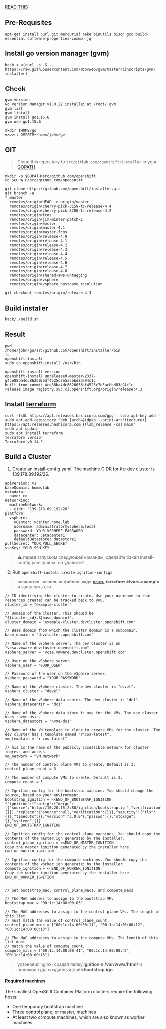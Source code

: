 [READ THIS](https://docs.openshift.com/container-platform/4.3/installing/installing_vsphere/installing-vsphere.html#installation-requirements-user-infra_installing-vsphere)
## Pre-Requisites
```
apt-get install curl git mercurial make binutils bison gcc build-essential software-properties-common jq
```
## Install go version manager (gvm)
```
bash < <(curl -s -S -L https://raw.githubusercontent.com/moovweb/gvm/master/binscripts/gvm-installer)
```
## Check
```
gvm version
Go Version Manager v1.0.22 installed at /root/.gvm
gvm list
gvm listall
gvm install go1.15.6
gvm use go1.15.6

mkdir $HOME/go
export GOPATH=/home/john/go
```
## GIT
> Clone this repository to `src/github.com/openshift/installer` in your [GOPATH](https://golang.org/cmd/go/#hdr-GOPATH_environment_variable).

```
mkdir -p $GOPATH/src/github.com/openshift
cd $GOPATH/src/github.com/openshift

git clone https://github.com/openshift/installer.git
git branch -a
* master
  remotes/origin/HEAD -> origin/master
  remotes/origin/cherry-pick-3159-to-release-4.4
  remotes/origin/cherry-pick-3780-to-release-4.2
  remotes/origin/fcos
  remotes/origin/jim-minter-patch-1
  remotes/origin/master
  remotes/origin/master-4.1
  remotes/origin/master-fcos
  remotes/origin/release-4.0
  remotes/origin/release-4.1
  remotes/origin/release-4.2
  remotes/origin/release-4.3
  remotes/origin/release-4.4
  remotes/origin/release-4.5
  remotes/origin/release-4.6
  remotes/origin/release-4.7
  remotes/origin/release-4.8
  remotes/origin/shared-aws-untagging
  remotes/origin/vsphere
  remotes/origin/vsphere_hostname_resolution

git checkout remotes/origin/release-4.3
```
## Build installer
```
hack/./build.sh
```
## Result
```
pwd
/home/john/go/src/github.com/openshift/installer/bin
ls
openshift-install
sudo cp openshift-install /usr/bin

openshift-install version
openshift-install unreleased-master-2337-g4ce88ba4dc8626056df4525c7e5acbbd83a94c1c
built from commit 4ce88ba4dc8626056df4525c7e5acbbd83a94c1c
release image registry.svc.ci.openshift.org/origin/release:4.3
```
## Install [terraform](https://www.terraform.io/docs/cli/install/apt.html)
```
curl -fsSL https://apt.releases.hashicorp.com/gpg | sudo apt-key add -
sudo apt-add-repository "deb [arch=$(dpkg --print-architecture)] https://apt.releases.hashicorp.com $(lsb_release -cs) main"
sudo apt update
sudo apt install terraform
terraform version
Terraform v0.14.0
```
## Build a Cluster
1. Create an install-config.yaml. The machine CIDR for the dev cluster is 139.178.89.192/26.
```
apiVersion: v1
baseDomain: home.lab
metadata:
  name: co
networking:
  machineNetwork:
  - cidr: "139.178.89.192/26"
platform:
  vsphere:
    vCenter: vcenter.home.lab
    username: administrator@vsphere.local
    password: YOUR_VSPHERE_PASSWORD
    datacenter: Datacenter1
    defaultDatastore: datastore1
pullSecret: YOUR_PULL_SECRET
sshKey: YOUR_SSH_KEY
```
> :warning: перед запуском следующей команды, сделайте бэкап install-config.yaml файла. он удалится!
2. Run `openshift-install create ignition-configs`
> создается несколько файлов. надо [взять](https://github.com/openshift/okd/blob/master/Guides/UPI/vSphere_terraform/terraform.tfvars.example) **terraform.tfvars.example** и заполнить его
```
// ID identifying the cluster to create. Use your username so that resources created can be tracked back to you.
cluster_id = "example-cluster"

// Domain of the cluster. This should be "${cluster_id}.${base_domain}".
cluster_domain = "example-cluster.devcluster.openshift.com"

// Base domain from which the cluster domain is a subdomain.
base_domain = "devcluster.openshift.com"

// Name of the vSphere server. The dev cluster is on "vcsa.vmware.devcluster.openshift.com".
vsphere_server = "vcsa.vmware.devcluster.openshift.com"

// User on the vSphere server.
vsphere_user = "YOUR_USER"

// Password of the user on the vSphere server.
vsphere_password = "YOUR_PASSWORD"

// Name of the vSphere cluster. The dev cluster is "devel".
vsphere_cluster = "devel"

// Name of the vSphere data center. The dev cluster is "dc1".
vsphere_datacenter = "dc1"

// Name of the vSphere data store to use for the VMs. The dev cluster uses "nvme-ds1".
vsphere_datastore = "nvme-ds1"

// Name of the VM template to clone to create VMs for the cluster. The dev cluster has a template named "rhcos-latest".
vm_template = "rhcos-latest"

// his is the name of the publicly accessible network for cluster ingress and access.
vm_network = "VM Network"

// The number of control plane VMs to create. Default is 3.
control_plane_count = 3

// The number of compute VMs to create. Default is 3.
compute_count = 3

// Ignition config for the bootstrap machine. You should change the source, based on your environment.
bootstrap_ignition = <<END_OF_BOOTSTRAP_IGNITION
{"ignition":{"config":{"merge":[{"source":"http://10.20.15.2:80/ignition/bootstrap.ign","verification":{}}],"replace":{"source":null,"verification":{}}},"security":{"tls":{}},"timeouts":{},"version":"3.0.0"},"passwd":{},"storage":{},"systemd":{}}
END_OF_BOOTSTRAP_IGNITION

// Ignition config for the control plane machines. You should copy the contents of the master.ign generated by the installer.
control_plane_ignition = <<END_OF_MASTER_IGNITION
Copy the master ignition generated by the installer here.
END_OF_MASTER_IGNITION

// Ignition config for the compute machines. You should copy the contents of the worker.ign generated by the installer.
compute_ignition = <<END_OF_WORKER_IGNITION
Copy the worker ignition generated by the installer here.
END_OF_WORKER_IGNITION


// Set bootstrap_mac, control_plane_macs, and compute_macs

// The MAC address to assign to the bootstrap VM.
bootstrap_mac = "00:1c:14:00:00:03"

// The MAC addresses to assign to the control plane VMs. The length of this list
// must match the value of control_plane_count.
control_plane_macs = ["00:1c:14:00:00:11", "00:1c:14:00:00:12", "00:1c:14:00:00:13"]

// The MAC addresses to assign to the compute VMs. The length of this list must
// match the value of compute_count.
compute_macs = ["00:1c:14:00:00:41", "00:1c:14:00:00:42", "00:1c:14:00:00:43"]
```
> установил nginx, создал папку **ignition** в **/var/www/html/** и положил туда созданный файл **bootstrap.ign**

#### Required machines
The smallest OpenShift Container Platform clusters require the following hosts:
- One temporary bootstrap machine
- Three control plane, or master, machines
- At least two compute machines, which are also known as worker machines
